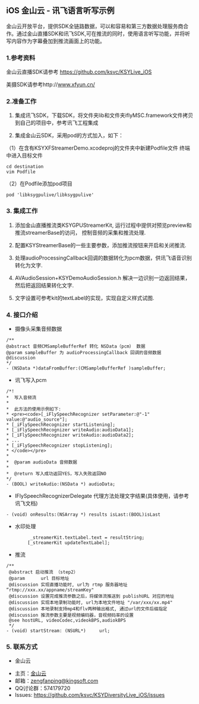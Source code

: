 ## iOS 金山云 - 讯飞语言听写示例

金山云开放平台，提供SDK全链路数据，可以和容易和第三方数据处理服务商合作。通过金山直播SDK和讯飞SDK,可在推流的同时，使用语言听写功能，并将听写内容作为字幕叠加到推流画面上的功能。


### 1.参考资料
金山云直播SDK请参考 https://github.com/ksvc/KSYLive_iOS

美摄SDK请参考http://www.xfyun.cn/

### 2.准备工作

1. 集成讯飞SDK，下载SDK，将文件夹lib和文件夹iflyMSC.framework文件拷贝到自己的项目中，参考讯飞工程集成

2. 集成金山云SDK，采用pod的方式加入，如下：

（1）在含有KSYXFStreamerDemo.xcodeproj的文件夹中新建Podfile文件
终端中进入目标文件
```
cd destination
vim Podfile
```
（2）在Podfile添加pod项目
```
pod 'libksygpulive/libksygpulive'
```

### 3. 集成工作

1. 添加金山直播推流类KSYGPUStreamerKit, 运行过程中提供对预览preview和推流streamerBase的访问， 控制音频的采集和推流处理.

2. 配置KSYStreamerBase的一些主要参数，添加推流按钮来开启和关闭推流.

3. 处理audioProcessingCallback回调的数据转化为pcm数据，供讯飞语音识别转化为文字.

4. AVAudioSession+KSYDemoAudioSession.h 解决一边识别一边返回结果，然后把返回结果转化文字.

5. 文字设置可参考kit的textLabel的实现，实现自定义样式试图.


### 4. 接口介绍

* 摄像头采集音频数据

```
/**
@abstract 音频CMSampleBufferRef 转化 NSData（pcm） 数据
@param sampleBuffer 为 audioProcessingCallback 回调的音频数据
@discussion 
*/
- (NSData *)dataFromBuffer:(CMSampleBufferRef )sampleBuffer;
```


* 讯飞写入pcm

```
/*!
*  写入音频流
*
*  此方法的使用示例如下:
* <pre><code>[_iFlySpeechRecognizer setParameter:@"-1" value:@"audio_source"];
* [_iFlySpeechRecognizer startListening];
* [_iFlySpeechRecognizer writeAudio:audioData1];
* [_iFlySpeechRecognizer writeAudio:audioData2];
* ...
* [_iFlySpeechRecognizer stopListening];
* </code></pre>
*
*  @param audioData 音频数据
*
*  @return 写入成功返回YES，写入失败返回NO
*/
- (BOOL) writeAudio:(NSData *) audioData;
```

* IFlySpeechRecognizerDelegate 代理方法处理文字结果(具体使用，请参考讯飞文档)

```
- (void) onResults:(NSArray *) results isLast:(BOOL)isLast
```

* 水印处理 

```
         _streamerKit.textLabel.text = resultString;
        [_streamerKit updateTextLabel];
```
* 推流

```
/**
 @abstract 启动推流 （step2）
 @param      url 目标地址
 @discussion 实现直播功能时, url为 rtmp 服务器地址 “rtmp://xxx.xx/appname/streamKey"
 @discussion 设置完成推流参数之后，将媒体流推送到 publishURL 对应的地址
 @discussion 实现本地录制功能时, url为本地文件地址 "/var/xxx/xx.mp4"
 @discussion 本地录制支持mp4和flv两种输出格式, 通过url的文件后缀指定
 @discussion 推流参数主要是视频编码器，音视频码率的设置
 @see hostURL, videoCodec,videokBPS,audiokBPS
 */
- (void) startStream: (NSURL*)     url;
```
### 5. 联系方式
* 金山云

- 主页：[金山云](http://v.ksyun.com)
- 邮箱：<zengfanping@kingsoft.com>
- QQ讨论群：574179720
- Issues: <https://github.com/ksvc/KSYDiversityLive_iOS/issues>

[KSYLive_iOS]:https://github.com/ksvc/KSYLive_iOS

